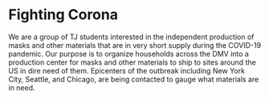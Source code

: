 # Fighting Corona
We are a group of TJ students interested in the independent production of masks and other materials that are in very short supply during the COVID-19 pandemic. Our purpose is to organize households across the DMV into a production center for masks and other materials to ship to sites around the US in dire need of them. Epicenters of the outbreak including New York City, Seattle, and Chicago, are being contacted to gauge what materials are in need.
